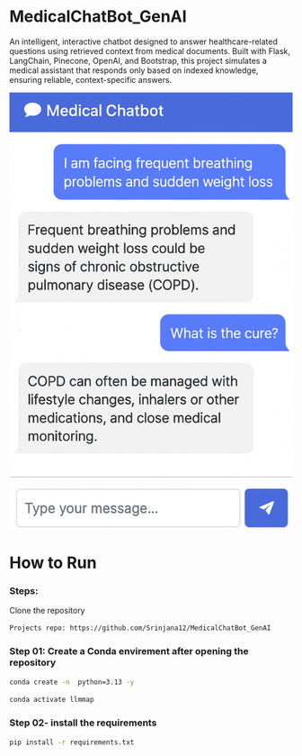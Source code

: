 # MedicalChatBot_GenAI

An intelligent, interactive chatbot designed to answer healthcare-related questions using retrieved context from medical documents. Built with Flask, LangChain, Pinecone, OpenAI, and Bootstrap, this project simulates a medical assistant that responds only based on indexed knowledge, ensuring reliable, context-specific answers.


![image alt](https://github.com/Srinjana12/MedicalChatBot_GenAI/blob/8caedfe814eb587d754724cc5a3dcea894fcf1d3/MedicalChatBotScreenshot.png)




# How to Run

### Steps:

Clone the repository

```bash
Projects repo: https://github.com/Srinjana12/MedicalChatBot_GenAI
```

### Step 01: Create a Conda envirement after opening the repository

```bash
conda create -n  python=3.13 -y
```

```bash
conda activate llmmap
```

### Step 02- install the requirements
```bash
pip install -r requirements.txt
```
